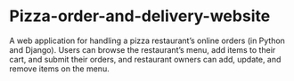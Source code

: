 # Pizza-order-and-delivery-website
A web application for handling a pizza restaurant’s online orders (in Python and Django).
Users can browse the restaurant’s menu, add items to their cart, and submit their orders, and restaurant owners can add, update, and remove items on the menu.
